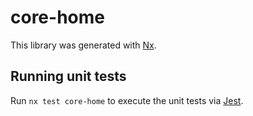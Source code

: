 # core-home

This library was generated with [Nx](https://nx.dev).

## Running unit tests

Run `nx test core-home` to execute the unit tests via [Jest](https://jestjs.io).
